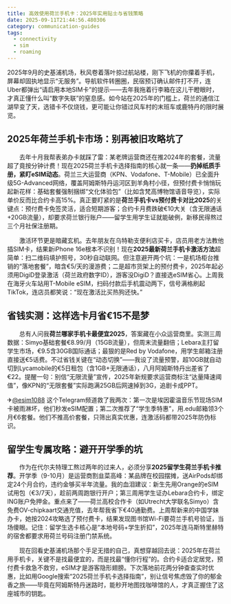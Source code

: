 ```yaml
---
title: 高效使用荷兰手机卡：2025年实用贴士与省钱策略
date: 2025-09-11T21:44:56.480306
category: communication-guides
tags:
  - connectivity
  - sim
  - roaming
---
```


2025年9月的史基浦机场，秋风卷着落叶掠过航站楼，刚下飞机的你攥着手机，屏幕却固执地显示“无服务”。导航软件转圈圈，民宿预订确认邮件打不开，连Uber都弹出“请启用本地SIM卡”的提示——去年我拖着行李箱在这儿干瞪眼时，才真正懂什么叫“数字失联”的窒息感。如今站在2025年的门槛上，荷兰的通信江湖早变了天，选错卡不仅烧钱，更可能让你错过风车村的末班车或鹿特丹的限时展览。

## 2025年荷兰手机卡市场：别再被旧攻略坑了
　　去年十月我帮表弟办卡就踩了雷：某老牌运营商还在推2024年的套餐，流量超了竟按分钟计费！现在2025荷兰手机卡选择指南的核心就一条——**扔掉纸质手册，紧盯eSIM动态**。荷兰三大运营商（KPN、Vodafone、T-Mobile）已全面升级5G-Advanced网络，覆盖阿姆斯特丹运河区到羊角村小径，但预付费卡悄悄玩起新花样：基础套餐强制捆绑“文化体验包”（比如含梵高博物馆语音导览），实际单价反而比合约卡高15%。真正要盯紧的是**荷兰手机卡vs预付费卡对比2025**的关键点：预付费卡免签灵活，适合短期游客；合约卡月费跌破€10大关（含无限通话+20GB流量），却要求荷兰银行账户——留学生用学生证就能破例，新移民得熬过三个月社保注册期。

　　激活环节更是暗藏玄机。去年朋友在乌特勒支便利店买卡，店员用老方法教他插SIM卡，结果新iPhone 16e根本不识别！现在**2025最新荷兰手机卡激活方法**超简单：扫二维码填护照号，30秒自动联网。但注意避开两个坑：一是机场柜台推销的“落地套餐”，暗含€5/天的漫游费；二是超市货架上的预付费卡，2025年起必须用DigiD登录激活（荷兰政府数字ID），游客没DigiD？直接选eSIM省心。上周我在海牙火车站用T-Mobile eSIM，扫码付款后手机震动两下，信号满格刷起TikTok，连店员都笑说：“现在激活比买热狗还快。”

## 省钱实测：这样选卡月省€15不是梦
　　总有人问我**荷兰哪家手机卡最便宜2025**，答案藏在小众运营商里。实测三周数据：Simyo基础套餐€8.99/月（15GB流量），但周末流量翻倍；Lebara主打留学生市场，€9.5含30GB国际通话；最狠的是Red by Vodafone，用学生邮箱注册直接送€5话费。不过省钱关键在“动态切换”——我设了流量预警，超10GB就自动切到Lycamobile的€5日租包（含1GB+无限通话），八月阿姆斯特丹出差省了€22。提醒一句：别信“无限流量”宣传，2025年新规要求运营商标注“达量降速阈值”，像KPN的“无限套餐”实际跑满25GB后网速掉到3G，追剧卡成PPT。

✈[@esim1088](https://t.me/s/esim1088) 这个Telegram频道救了我两次：第一次是埃因霍温音乐节现场SIM卡被雨淋坏，他们秒发eSIM配置；第二次推荐了“学生季特惠”，用.edu邮箱领3个月€6套餐。他们不推高价套餐，只筛出真实优惠，连激活码都带2025年防伪标识。

## 留学生专属攻略：避开开学季的坑
　　作为在代尔夫特理工熬过两年的过来人，必须分享**2025留学生荷兰手机卡推荐**。开学季（9-10月）是运营商割韭菜高峰：某品牌在校园摆摊，送AirPods却绑定24个月合约，违约金够买半年流量。我的血泪建议：新生先用Orange的eSIM试用包（€3/7天），趁前两周跑银行开户；第三周用学生证办Lebara合约卡，绑定ING账户免押金。重点来了——荷兰高校合作卡（如Utrecht大学联名Simyo）含免费OV-chipkaart交通充值，去年帮我省下€40通勤费。上周帮新来的中国学妹办卡，她按2024攻略选了预付费卡，结果发现图书馆Wi-Fi要荷兰手机号验证，当场傻眼。记住：留学生选卡核心是“本地号码+学生折扣”，2025年连马斯特里赫特的宿舍都要求用荷兰号码注册门禁系统。

　　现在回看史基浦机场那个手足无措的自己，真想穿越回去说：2025年在荷兰用手机卡，关键不是找最便宜的，而是找最“懂你行程”的。合约卡适合定居党，预付费卡救急不救穷，eSIM才是游客隐形翅膀。下次落地前花两分钟查查实时优惠，比如用Google搜索“2025荷兰手机卡选择指南”，别让信号焦虑毁了你的郁金香之旅——毕竟在阿姆斯特丹迷路时，能秒开地图找咖啡馆的人，才真正握住了这座城市的钥匙。